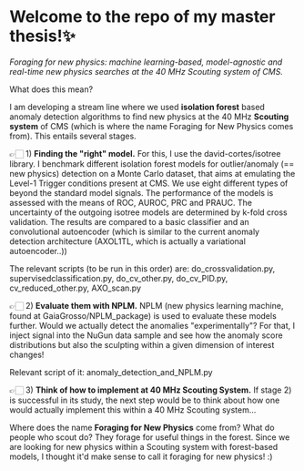 # Welcome to the repo of my master thesis!✨

*Foraging for new physics: machine learning-based, model-agnostic and real-time new physics searches at the 40 MHz Scouting system of CMS.*

What does this mean?

I am developing a stream line where we used **isolation forest** based anomaly detection algorithms to find new physics at the 40 MHz **Scouting system** of CMS (which is where the name Foraging for New Physics comes from). This entails several stages.

👉🏻  1) **Finding the "right" model.** For this, I use the david-cortes/isotree library. I benchmark different isolation forest models for outlier/anomaly (== new physics) detection on a Monte Carlo dataset, that aims at emulating the Level-1 Trigger conditions present at CMS. We use eight different types of beyond the standard model signals. The performance of the models is assessed with the means of ROC, AUROC, PRC and PRAUC. The uncertainty of the outgoing isotree models are determined by k-fold cross validation. The results are compared to a basic classifier and an convolutional autoencoder (which is similar to the current anomaly detection architecture (AXOL1TL, which is actually a variational autoencoder..))

The relevant scripts (to be run in this order) are: do_crossvalidation.py, supervisedclassification.py, do_cv_other.py, do_cv_PID.py, cv_reduced_other.py, AXO_scan.py

👉🏻  2) **Evaluate them with NPLM.** NPLM (new physics learning machine, found at GaiaGrosso/NPLM_package) is used to evaluate these models further. Would we actually detect the anomalies "experimentally"? For that, I inject signal into the NuGun data sample and see how the anomaly score distributions but also the sculpting within a given dimension of interest changes!

Relevant script of it: anomaly_detection_and_NPLM.py

👉🏻  3) **Think of how to implement at 40 MHz Scouting System.** If stage 2) is successful in its study, the next step would be to think about how one would actually implement this within a 40 MHz Scouting system...



Where does the name **Foraging for New Physics** come from? What do people who scout do? They forage for useful things in the forest. Since we are looking for new physics within a Scouting system with forest-based models, I thought it'd make sense to call it foraging for new physics! :)
